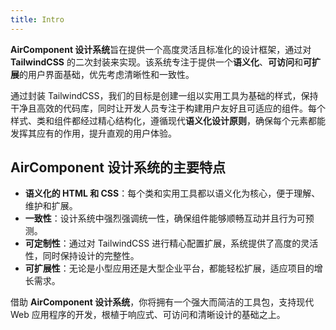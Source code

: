 ```yaml
---
title: Intro
---
```


**AirComponent 设计系统**旨在提供一个高度灵活且标准化的设计框架，通过对 **TailwindCSS** 的二次封装来实现。该系统专注于提供一个**语义化**、**可访问**和**可扩展**的用户界面基础，优先考虑清晰性和一致性。

通过封装 TailwindCSS，我们的目标是创建一组以实用工具为基础的样式，保持干净且高效的代码库，同时让开发人员专注于构建用户友好且可适应的组件。每个样式、类和组件都经过精心结构化，遵循现代**语义化设计原则**，确保每个元素都能发挥其应有的作用，提升直观的用户体验。

## AirComponent 设计系统的主要特点

- **语义化的 HTML 和 CSS**：每个类和实用工具都以语义化为核心，便于理解、维护和扩展。
- **一致性**：设计系统中强烈强调统一性，确保组件能够顺畅互动并且行为可预测。
- **可定制性**：通过对 TailwindCSS 进行精心配置扩展，系统提供了高度的灵活性，同时保持设计的完整性。
- **可扩展性**：无论是小型应用还是大型企业平台，都能轻松扩展，适应项目的增长需求。

借助 **AirComponent 设计系统**，你将拥有一个强大而简洁的工具包，支持现代 Web 应用程序的开发，根植于响应式、可访问和清晰设计的基础之上。
